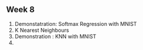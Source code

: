 ## Week 8
1) Demonstatration: Softmax Regression with MNIST
2) K Nearest Neighbours
3) Demonstration : KNN with MNIST
4) 
